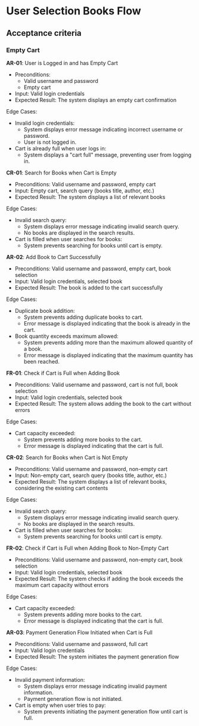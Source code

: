 # User Selection Books Flow

## Acceptance criteria

### Empty Cart

**AR-01**: User is Logged in and has Empty Cart

* Preconditions:
  * Valid username and password
  * Empty cart
* Input: Valid login credentials
* Expected Result: The system displays an empty cart confirmation

Edge Cases:

* Invalid login credentials:
  * System displays error message indicating incorrect username or password.
  * User is not logged in.
* Cart is already full when user logs in:
  * System displays a "cart full" message, preventing user from logging in.

**CR-01**: Search for Books when Cart is Empty

* Preconditions: Valid username and password, empty cart
* Input: Empty cart, search query (books title, author, etc.)
* Expected Result: The system displays a list of relevant books

Edge Cases:

* Invalid search query:
  * System displays error message indicating invalid search query.
  * No books are displayed in the search results.
* Cart is filled when user searches for books:
  * System prevents searching for books until cart is empty.

**AR-02**: Add Book to Cart Successfully

* Preconditions: Valid username and password, empty cart, book selection
* Input: Valid login credentials, selected book
* Expected Result: The book is added to the cart successfully

Edge Cases:

* Duplicate book addition:
  * System prevents adding duplicate books to cart.
  * Error message is displayed indicating that the book is already in the cart.
* Book quantity exceeds maximum allowed:
  * System prevents adding more than the maximum allowed quantity of a book.
  * Error message is displayed indicating that the maximum quantity has been reached.

**FR-01**: Check if Cart is Full when Adding Book

* Preconditions: Valid username and password, cart is not full, book selection
* Input: Valid login credentials, selected book
* Expected Result: The system allows adding the book to the cart without errors

Edge Cases:

* Cart capacity exceeded:
  * System prevents adding more books to the cart.
  * Error message is displayed indicating that the cart is full.

**CR-02**: Search for Books when Cart is Not Empty

* Preconditions: Valid username and password, non-empty cart
* Input: Non-empty cart, search query (books title, author, etc.)
* Expected Result: The system displays a list of relevant books, considering the existing cart contents

Edge Cases:

* Invalid search query:
  * System displays error message indicating invalid search query.
  * No books are displayed in the search results.
* Cart is filled when user searches for books:
  * System prevents searching for books until cart is empty.

**FR-02**: Check if Cart is Full when Adding Book to Non-Empty Cart

* Preconditions: Valid username and password, non-empty cart, book selection
* Input: Valid login credentials, selected book
* Expected Result: The system checks if adding the book exceeds the maximum cart capacity without errors

Edge Cases:

* Cart capacity exceeded:
  * System prevents adding more books to the cart.
  * Error message is displayed indicating that the cart is full.

**AR-03**: Payment Generation Flow Initiated when Cart is Full

* Preconditions: Valid username and password, full cart
* Input: Valid login credentials
* Expected Result: The system initiates the payment generation flow

Edge Cases:

* Invalid payment information:
  * System displays error message indicating invalid payment information.
  * Payment generation flow is not initiated.
* Cart is empty when user tries to pay:
  * System prevents initiating the payment generation flow until cart is full.
